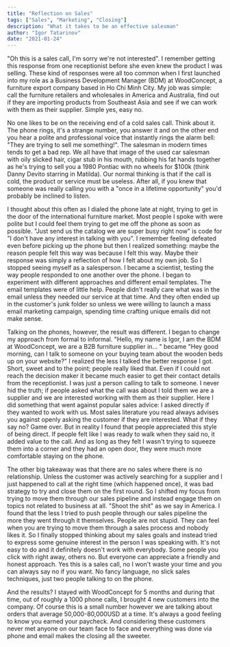 ```yaml
---
title: "Reflection on Sales"
tags: ["Sales", "Marketing", "Closing"]
description: "What it takes to be an effective salesman"
author: "Igor Tatarinov"
date: "2021-01-24"
---
```


"Oh this is a sales call, I'm sorry we're not interested". I remember getting this response from one receptionist before she even knew the product I was selling. These kind of responses were all too common when I first launched into my role as a Business Development Manager (BDM) at WoodConcept, a furniture export company based in Ho Chi Minh City. My job was simple: call the furniture retailers and wholesales in America and Australia, find out if they are importing products from Southeast Asia and see if we can work with them as their supplier. Simple yes, easy no.

No one likes to be on the receiving end of a cold sales call. Think about it. The phone rings, it's a strange number, you answer it and on the other end you hear a polite and professional voice that instantly rings the alarm bell: "They are trying to sell me something!". The salesman in modern times tends to get a bad rep. We all have that image of the used car salesman with oily slicked hair, cigar stub in his mouth, rubbing his fat hands together as he's trying to sell you a 1980 Pontiac with no wheels for \$100k (think Danny Devito starring in Matilda). Our normal thinking is that if the call is cold, the product or service must be useless. After all, if you knew that someone was really calling you with a "once in a lifetime opportunity" you'd probably be inclined to listen.

I thought about this often as I dialed the phone late at night, trying to get in the door of the international furniture market. Most people I spoke with were polite but I could feel them trying to get me off the phone as soon as possible. "Just send us the catalog we are super busy right now" is code for "I don't have any interest in talking with you". I remember feeling defeated even before picking up the phone but then I realized something: maybe the reason people felt this way was because I felt this way. Maybe their response was simply a reflection of how I felt about my own job. So I stopped seeing myself as a salesperson. I became a scientist, testing the way people responded to one another over the phone. I began to experiment with different approaches and different email templates. The email templates were of little help. People didn't really care what was in the email unless they needed our service at that time. And they often ended up in the customer's junk folder so unless we were willing to launch a mass email marketing campaign, spending time crafting unique emails did not make sense.

Talking on the phones, however, the result was different. I began to change my approach from formal to informal. "Hello, my name is Igor, I am the BDM at WoodConcept, we are a B2B furniture supplier in... " became "Hey good morning, can I talk to someone on your buying team about the wooden beds up on your website?" I realized the less I talked the better response I got. Short, sweet and to the point; people really liked that. Even if I could not reach the decision maker it became much easier to get their contact details from the receptionist. I was just a person calling to talk to someone. I never hid the truth; if people asked what the call was about I told them we are a supplier and we are interested working with them as their supplier. Here I did something that went against popular sales advice: I asked directly if they wanted to work with us. Most sales literature you read always advises you against openly asking the customer if they are interested. What if they say no? Game over. But in reality I found that people appreciated this style of being direct. If people felt like I was ready to walk when they said no, it added value to the call. And as long as they felt I wasn't trying to squeeze them into a corner and they had an open door, they were much more comfortable staying on the phone.

The other big takeaway was that there are no sales where there is no relationship. Unless the customer was actively searching for a supplier and I just happened to call at the right time (which happened once), it was bad strategy to try and close them on the first round. So I shifted my focus from trying to move them through our sales pipeline and instead engage them on topics not related to business at all. "Shoot the shit" as we say in America. I found that the less I tried to push people through our sales pipeline the more they went through it themselves. People are not stupid. They can feel when you are trying to move them through a sales process and nobody likes it. So I finally stopped thinking about my sales goals and instead tried to express some genuine interest in the person I was speaking with. It's not easy to do and it definitely doesn't work with everybody. Some people you click with right away, others no. But everyone can appreciate a friendly and honest approach. Yes this is a sales call, no I won't waste your time and you can always say no if you want. No fancy language, no slick sales techniques, just two people talking to on the phone.

And the results? I stayed with WoodConcept for 5 months and during that time, out of roughly a 1000 phone calls, I brought 4 new customers into the company. Of course this is a small number however we are talking about orders that average 50,000-80,000USD at a time. It's always a good feeling to know you earned your paycheck. And considering these customers never met anyone on our team face to face and everything was done via phone and email makes the closing all the sweeter.
